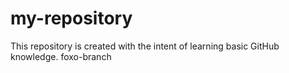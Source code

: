 # my-repository
This repository is created with the intent of learning basic GitHub knowledge.
foxo-branch
